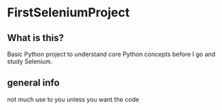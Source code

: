 # FirstSeleniumProject

## What is this?
Basic Python project to understand core Python concepts before I go and study Selenium.
## general info
not much use to you unless you want the code
